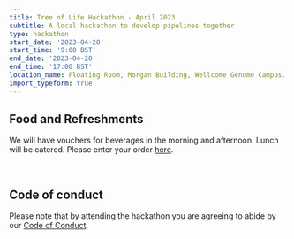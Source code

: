```yaml
---
title: Tree of Life Hackathon - April 2023
subtitle: A local hackathon to develop pipelines together
type: hackathon
start_date: '2023-04-20'
start_time: '9:00 BST'
end_date: '2023-04-20'
end_time: '17:00 BST'
location_name: Floating Room, Morgan Building, Wellcome Genome Campus.
import_typeform: true
---
```


## Food and Refreshments

We will have vouchers for beverages in the morning and afternoon. Lunch will be catered. Please enter your order [here](https://docs.google.com/spreadsheets/d/1qLFg2ZGLfDos3v29vyzbsv1X56kcEaPT-D7hflirkRQ).

</br>

## Code of conduct

Please note that by attending the hackathon you are agreeing to abide by our [Code of Conduct](/code_of_conduct).

